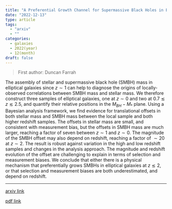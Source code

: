 ```yaml
---
title: "A Preferential Growth Channel for Supermassive Black Holes in Elliptical Galaxies at z<2"
date: "2022-12-13"
type: article
tags:
  - "arxiv"
  - ""
categories:
  - galaxies
  - 2022(year)
  - 12(month)
draft: false
---
```


> First author: Duncan Farrah

 The assembly of stellar and supermassive black hole (SMBH) mass in elliptical
galaxies since $z\sim1$ can help to diagnose the origins of locally-observed
correlations between SMBH mass and stellar mass. We therefore construct three
samples of elliptical galaxies, one at $z\sim0$ and two at $0.7\lesssim z
\lesssim2.5$, and quantify their relative positions in the $M_{BH}-M_*$ plane.
Using a Bayesian analysis framework, we find evidence for translational offsets
in both stellar mass and SMBH mass between the local sample and both higher
redshift samples. The offsets in stellar mass are small, and consistent with
measurement bias, but the offsets in SMBH mass are much larger, reaching a
factor of seven between $z\sim1$ and $z\sim0$. The magnitude of the SMBH offset
may also depend on redshift, reaching a factor of $\sim20$ at $z\sim 2$. The
result is robust against variation in the high and low redshift samples and
changes in the analysis approach. The magnitude and redshift evolution of the
offset are challenging to explain in terms of selection and measurement biases.
We conclude that either there is a physical mechanism that preferentially grows
SMBHs in elliptical galaxies at $z\lesssim 2$, or that selection and
measurement biases are both underestimated, and depend on redshift.

---
[arxiv link](http://arxiv.org/abs/2212.06854v1)

[pdf link](http://arxiv.org/pdf/2212.06854v1)